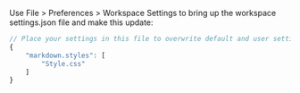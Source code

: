 Use File > Preferences > Workspace Settings to bring up the workspace settings.json file and make this update:

```javascript
// Place your settings in this file to overwrite default and user settings.
{
    "markdown.styles": [
        "Style.css"
    ]
}
```